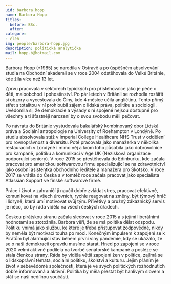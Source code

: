 ```yaml
---
uid: barbora.hopp
name: Barbora Hopp
titles:
  before: BSc.
  after:
categore:
- clen
img: people/barbora-hopp.jpg 
description: politická analytička
mail: hopp.b@hotmail.com
---
```


Barbora Hopp (*1985) se narodila v Ostravě a po úspěšném absolvování studia na Obchodní akademii se v roce 2004 odstěhovala do Velké Británie, kde žila více než 13 let.

Zprvu pracovala v sektorech typických pro přistěhovalce jako je péče o děti, maloobchod i pohostinství. Po pár letech v Británii se rozhodla rozšířit si obzory a vycestovala do Číny, kde 4 měsíce učila angličtinu. Tento přímý střet s totalitou v ní prohloubil zájem o lidská práva, politiku a sociologii. Uvědomila si, že demokracie a výsady s ní spojené nejsou dostupné pro všechny a ti šťastněji narození by o svou svobodu měli pečovat.

Po návratu do Británie vystudovala bakalářský kombinovaný obor Lidská práva a Sociální antropologie na University of Roehampton v Londýně. Po studiu absolvovala stáž v Imperial College Healthcare NHS Trust v oddělení pro rovnoprávnost a diversitu. Poté pracovala jako manažerka v několika restauracích v Londýně i mimo něj a krom toho působila jako dobrovolnice pro kampaně, politiku a komunikaci v Age UK (Nezisková organizace podporující seniory). V roce 2015 se přestěhovala do Edinburku, kde začala pracovat pro americkou softwarovou firmu specializující se na zdravotnictví jako osobní asistentka obchodního ředitele a manažera pro Skotsko. V roce 2017 se vrátila do Česka a v tomtéž roce začala pracovat jako specialista Atlassian Support ve finské softwarové firmě.

Práce i život v zahraničí ji naučil dobře zvládat stres, pracovat efektivně, komunikovat na všech úrovních, rychle reagovat na změny, být týmový hráč i lídryně, která umí motivovat svůj tým. Přívětivý a pružný zákaznický servis je něco, co by ráda viděla na všech českých úřadech.

Českou pirátskou stranu začala sledovat v roce 2015 a s jejími liberálními hodnotami se ztotožnila. Barbora věří, že se má politika dělat odspodu. Politiku vnímá jako službu, ke které je třeba přistupovat zodpovědně, nikdy by neměla být motivací touha po moci. Konečným impulsem k zapojení se k Pirátům byl alarmující stav během první vlny pandemie, kdy se ukázalo, že se o naši demokracii opravdu musíme starat. Hned po zapojení se v roce 2020 velmi aktivně podílela na tvorbě senátorské kampaně a posléze se stala členkou strany. Ráda by viděla větší zapojení žen v politice, zajímá se o lidskoprávní témata, sociální politiku, školství a kulturu. Jejím přáním je život v sebevědomé společnosti, která je ve svých politických rozhodnutích dobře informovaná a aktivní. Politika by měla přestat být hanlivým slovem a stát se naší nedílnou součástí.
